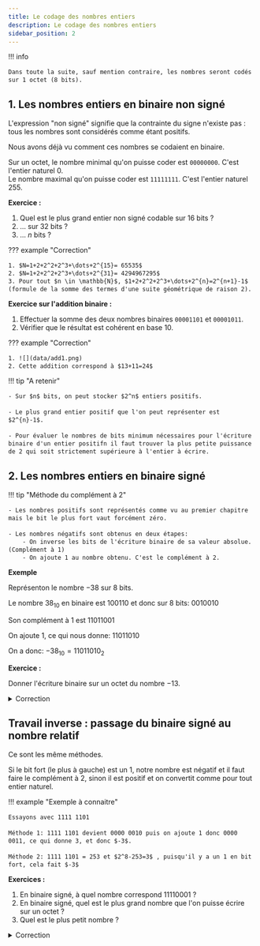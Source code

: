 ```yaml
---
title: Le codage des nombres entiers
description: Le codage des nombres entiers
sidebar_position: 2
---
```


!!! info

    Dans toute la suite, sauf mention contraire, les nombres seront codés sur 1 octet (8 bits).

## 1. Les nombres entiers en binaire non signé

L'expression "non signé" signifie que la contrainte du signe n'existe pas : tous les nombres sont considérés comme étant positifs.

Nous avons déjà vu comment ces nombres se codaient en binaire.

Sur un octet, le nombre minimal qu'on puisse coder est `00000000`. C'est l'entier naturel 0.  
Le nombre maximal qu'on puisse coder est `11111111`. C'est l'entier naturel 255.

**Exercice :**

1. Quel est le plus grand entier non signé codable sur 16 bits ?
2. ... sur 32 bits ?
3. ... $n$ bits ?

??? example "Correction"

    1. $N=1+2+2^2+2^3+\dots+2^{15}= 65535$
    2. $N=1+2+2^2+2^3+\dots+2^{31}= 4294967295$
    3. Pour tout $n \in \mathbb{N}$, $1+2+2^2+2^3+\dots+2^{n}=2^{n+1}-1$ (formule de la somme des termes d'une suite géométrique de raison 2).



**Exercice sur l'addition binaire :**

1. Effectuer la somme des deux nombres binaires `00001101` et `00001011`.
2. Vérifier que le résultat est cohérent en base 10.

??? example "Correction"

    1. ![](data/add1.png)
    2. Cette addition correspond à $13+11=24$



!!! tip "A retenir"

    - Sur $n$ bits, on peut stocker $2^n$ entiers positifs.

    - Le plus grand entier positif que l'on peut représenter est $2^{n}-1$.

    - Pour évaluer le nombres de bits minimum nécessaires pour l'écriture binaire d'un entier positifn il faut trouver la plus petite puissance de 2 qui soit strictement supérieure à l'entier à écrire.



## 2. Les nombres entiers en binaire signé



!!! tip "Méthode du complément à 2"


    - Les nombres positifs sont représentés comme vu au premier chapitre mais le bit le plus fort vaut forcément zéro.

    - Les nombres négatifs sont obtenus en deux étapes:
        - On inverse les bits de l'écriture binaire de sa valeur absolue. (Complément à 1)
        - On ajoute 1 au nombre obtenu. C'est le complément à 2.



**Exemple**

Représenton le nombre $-38$ sur 8 bits.

Le nombre $38_{10}$ en binaire est $100110$ et donc sur 8 bits: $0010010$

Son complément à 1 est $11011001$

On ajoute 1, ce qui nous donne: $11011010$

On a donc: $-38_{10} = 11011010_2$

**Exercice :**

Donner l'écriture binaire sur un octet du nombre $-13$.

<details>
  <summary>Correction</summary>

Commençons par écrire le nombre 13 en binaire. Il s'écrit  `00001101`.

- en prenant le complément à 1 de chaque bit, on obtient `11110010`.
- en ajoutant 1 à ce dernier nombre, on obtient `11110011`.

Le nombre $-13$ s'écrit donc `11110011`.

</details>

## Travail inverse : passage du binaire signé au nombre relatif

Ce sont les même méthodes.

Si le bit fort (le plus à gauche) est un 1, notre nombre est négatif et il faut faire le complément à 2, sinon il est positif et on convertit comme pour tout entier naturel.

!!! example "Exemple à connaitre"

    Essayons avec 1111 1101

    Méthode 1: 1111 1101 devient 0000 0010 puis on ajoute 1 donc 0000 0011, ce qui donne 3, et donc $-3$.

    Méthode 2: 1111 1101 = 253 et $2^8-253=3$ , puisqu'il y a un 1 en bit fort, cela fait $-3$



**Exercices :**

1. En binaire signé, à quel nombre correspond $11110001$ ?
2. En binaire signé, quel est le plus grand nombre que l'on puisse écrire sur un octet ?
3. Quel est le plus petit nombre ?

<details>
  <summary>Correction</summary>

1. $11110001$ devient $00001110$ puis on ajoute 1 $00001111$ qui donne 15 et donc $-15$
2. Le plus grand nombre est `01111111`, soit $+127$.
3. Le nombre minimal est $-128$.

</details>
